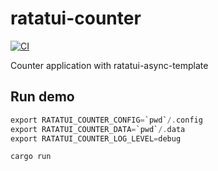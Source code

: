 # ratatui-counter

[![CI](https://github.com/ratatui-org/ratatui-counter/workflows/CI/badge.svg)](https://github.com/ratatui-org/ratatui-counter/actions)

Counter application with ratatui-async-template

## Run demo

```rust
export RATATUI_COUNTER_CONFIG=`pwd`/.config
export RATATUI_COUNTER_DATA=`pwd`/.data
export RATATUI_COUNTER_LOG_LEVEL=debug

cargo run
```
